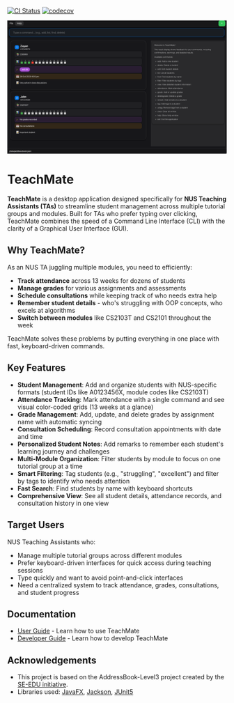 [![CI Status](https://github.com/AY2526S1-CS2103T-F11-3/tp/workflows/Java%20CI/badge.svg)](https://github.com/AY2526S1-CS2103T-F11-3/tp/actions)
[![codecov](https://codecov.io/github/AY2526S1-CS2103T-F11-3/tp/graph/badge.svg?token=VOSQW04EXB)](https://codecov.io/github/AY2526S1-CS2103T-F11-3/tp)

<p align="center">
  <img src="docs/images/tp_home.png" alt="TeachMate Main Interface" width="600"/>
</p>

# TeachMate

**TeachMate** is a desktop application designed specifically for **NUS Teaching Assistants (TAs)** to streamline student management across multiple tutorial groups and modules. Built for TAs who prefer typing over clicking, TeachMate combines the speed of a Command Line Interface (CLI) with the clarity of a Graphical User Interface (GUI).

## Why TeachMate?

As an NUS TA juggling multiple modules, you need to efficiently:
* **Track attendance** across 13 weeks for dozens of students
* **Manage grades** for various assignments and assessments
* **Schedule consultations** while keeping track of who needs extra help
* **Remember student details** - who's struggling with OOP concepts, who excels at algorithms
* **Switch between modules** like CS2103T and CS2101 throughout the week

TeachMate solves these problems by putting everything in one place with fast, keyboard-driven commands.

## Key Features

* **Student Management**: Add and organize students with NUS-specific formats (student IDs like A0123456X, module codes like CS2103T)
* **Attendance Tracking**: Mark attendance with a single command and see visual color-coded grids (13 weeks at a glance)
* **Grade Management**: Add, update, and delete grades by assignment name with automatic syncing
* **Consultation Scheduling**: Record consultation appointments with date and time
* **Personalized Student Notes**: Add remarks to remember each student's learning journey and challenges
* **Multi-Module Organization**: Filter students by module to focus on one tutorial group at a time
* **Smart Filtering**: Tag students (e.g., "struggling", "excellent") and filter by tags to identify who needs attention
* **Fast Search**: Find students by name with keyboard shortcuts
* **Comprehensive View**: See all student details, attendance records, and consultation history in one view

## Target Users

NUS Teaching Assistants who:
* Manage multiple tutorial groups across different modules
* Prefer keyboard-driven interfaces for quick access during teaching sessions
* Type quickly and want to avoid point-and-click interfaces
* Need a centralized system to track attendance, grades, consultations, and student progress

## Documentation

* [User Guide](docs/UserGuide.md) - Learn how to use TeachMate
* [Developer Guide](docs/DeveloperGuide.md) - Learn how to develop TeachMate

## Acknowledgements

* This project is based on the AddressBook-Level3 project created by the [SE-EDU initiative](https://se-education.org).
* Libraries used: [JavaFX](https://openjfx.io/), [Jackson](https://github.com/FasterXML/jackson), [JUnit5](https://github.com/junit-team/junit5)
